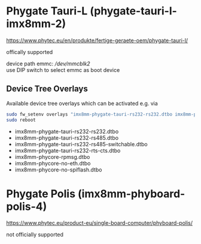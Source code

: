 # Phygate Tauri-L (phygate-tauri-l-imx8mm-2)

https://www.phytec.eu/en/produkte/fertige-geraete-oem/phygate-tauri-l/

offically supported

device path emmc: */dev/mmcblk2* <br/> use DIP switch to select emmc as boot device

## Device Tree Overlays
Available device tree overlays which can be activated e.g. via
```sh
sudo fw_setenv overlays "imx8mm-phygate-tauri-rs232-rs232.dtbo imx8mm-phycore-no-eth.dtbo"
sudo reboot

```
- imx8mm-phygate-tauri-rs232-rs232.dtbo
- imx8mm-phygate-tauri-rs232-rs485.dtbo
- imx8mm-phygate-tauri-rs232-rs485-switchable.dtbo
- imx8mm-phygate-tauri-rs232-rts-cts.dtbo
- imx8mm-phycore-rpmsg.dtbo
- imx8mm-phycore-no-eth.dtbo
- imx8mm-phycore-no-spiflash.dtbo

# Phygate Polis (imx8mm-phyboard-polis-4)

https://www.phytec.eu/product-eu/single-board-computer/phyboard-polis/

not officially supported
